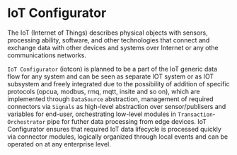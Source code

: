 # IoT Configurator

The IoT (Internet of Things) describes physical objects with sensors, processing ability, software, and other technologies that connect and exchange data with other devices and systems over Internet or any othe communications networks.

`IoT Configurator` (iotcon) is planned to be a part of the IoT generic data flow for any system and can be seen as separate IOT system or as IOT subsystem and freely integrated due to the possibility of addition of specific protocols (opcua, modbus, rmq, mqtt, insite and so on), which are implemented through `DataSource` abstraction, management of required connectors via `Signals` as high-level abstraction over sensor/publisers and variables for end-user, orchestrating low-level modules in `Transaction`-`Orchestrator` pipe for futher data processing from edge devices. IoT Configurator ensures that required IoT data lifecycle is processed quickly via connector modules, logically organized through local events and can be operated on at any enterprise level.
